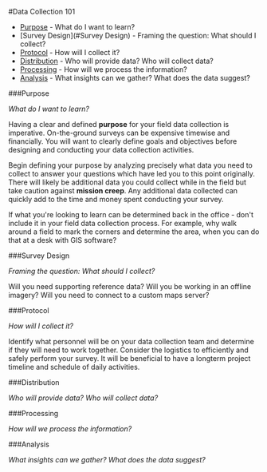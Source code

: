 #Data Collection 101

* [Purpose](#Purpose) - What do I want to learn?
* [Survey Design](#Survey Design) - Framing the question: What should I collect?
* [Protocol](#Protocol) - How will I collect it?
* [Distribution](#Distribution) - Who will provide data? Who will collect data?
* [Processing](#Processing) - How will we process the information?
* [Analysis](#Analysis) - What insights can we gather? What does the data suggest?

###Purpose <a id="Purpose"></a>

_What do I want to learn?_

Having a clear and defined **purpose** for your field data collection is imperative. On-the-ground surveys can be expensive timewise and financially. You will want to clearly define goals and objectives before designing and conducting your data collection activities.

Begin defining your purpose by analyzing precisely what data you need to collect to answer your questions which have led you to this point originally. There will likely be additional data you could collect while in the field but take caution against **mission creep**. Any additional data collected can quickly add to the time and money spent conducting your survey.

If what you're looking to learn can be determined back in the office - don't include it in your field data collection process. For example, why walk around a field to mark the corners and determine the area, when you can do that at a desk with GIS software?

###Survey Design

_Framing the question: What should I collect?_

Will you need supporting reference data? Will you be working in an offline imagery? Will you need to connect to a custom maps server?

###Protocol

_How will I collect it?_

Identify what personnel will be on your data collection team and determine if they will need to work together. Consider the logistics to efficiently and safely perform your survey. It will be beneficial to have a longterm project timeline and schedule of daily activities.

###Distribution

_Who will provide data? Who will collect data?_

###Processing

_How will we process the information?_

###Analysis <a id="Analysis"></a>

_What insights can we gather? What does the data suggest?_

